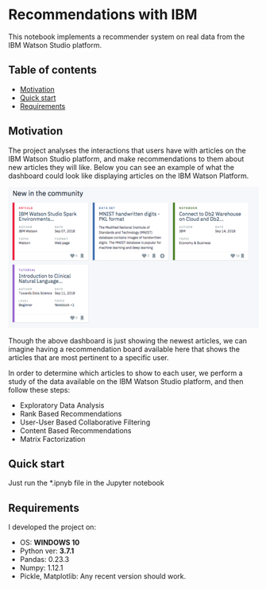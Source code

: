 # Recommendations with IBM

This notebook implements a recommender system on real data from the IBM Watson Studio platform.

## Table of contents
- [Motivation](#motivation)
- [Quick start](#quick-start)
- [Requirements](#requirements)

## Motivation <a name="motivation"></a>
The project analyses the interactions that users have with articles on the IBM Watson Studio platform, and make recommendations to them about new articles they will like. Below you can see an example of what the dashboard could look like displaying articles on the IBM Watson Platform.

![](screen-shot-2018-09-17-at-3.40.30-pm.png)

Though the above dashboard is just showing the newest articles, we can imagine having a recommendation board available here that shows the articles that are most pertinent to a specific user.

In order to determine which articles to show to each user, we perform a study of the data available on the IBM Watson Studio platform, and then follow these steps:
* Exploratory Data Analysis
* Rank Based Recommendations
* User-User Based Collaborative Filtering
* Content Based Recommendations
* Matrix Factorization

## Quick start <a name="quick-start"></a>
Just run the *.ipnyb file in the Jupyter notebook

## Requirements <a name="requirements"></a>
I developed the project on:
* OS: **WINDOWS 10**
* Python ver: **3.7.1** 
* Pandas: 0.23.3
* Numpy: 1.12.1
* Pickle, Matplotlib: Any recent version should work.